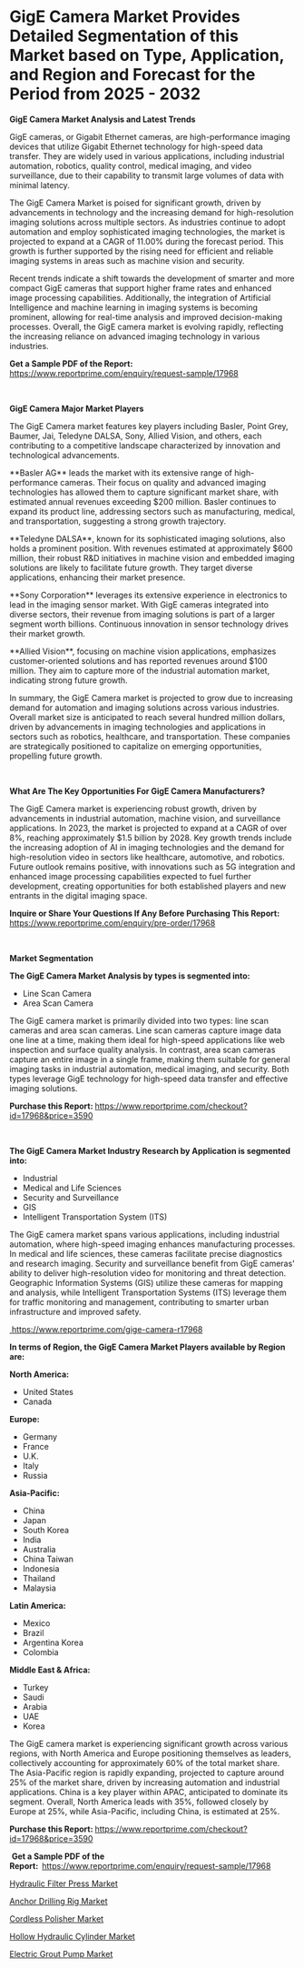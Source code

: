 <p><h1>GigE Camera Market Provides Detailed Segmentation of this Market based on Type, Application, and Region and Forecast for the Period from 2025 - 2032</h1></p><p><strong>GigE Camera Market Analysis and Latest Trends</strong></p>
<p><p>GigE cameras, or Gigabit Ethernet cameras, are high-performance imaging devices that utilize Gigabit Ethernet technology for high-speed data transfer. They are widely used in various applications, including industrial automation, robotics, quality control, medical imaging, and video surveillance, due to their capability to transmit large volumes of data with minimal latency.</p><p>The GigE Camera Market is poised for significant growth, driven by advancements in technology and the increasing demand for high-resolution imaging solutions across multiple sectors. As industries continue to adopt automation and employ sophisticated imaging technologies, the market is projected to expand at a CAGR of 11.00% during the forecast period. This growth is further supported by the rising need for efficient and reliable imaging systems in areas such as machine vision and security.</p><p>Recent trends indicate a shift towards the development of smarter and more compact GigE cameras that support higher frame rates and enhanced image processing capabilities. Additionally, the integration of Artificial Intelligence and machine learning in imaging systems is becoming prominent, allowing for real-time analysis and improved decision-making processes. Overall, the GigE camera market is evolving rapidly, reflecting the increasing reliance on advanced imaging technology in various industries.</p></p>
<p><strong>Get a Sample PDF of the Report:&nbsp;</strong> <a href="https://www.reportprime.com/enquiry/request-sample/17968?utm_campaign=3139&utm_medium=2&utm_source=Github&utm_content=ia&utm_term=18032025&utm_id=gige-camera">https://www.reportprime.com/enquiry/request-sample/17968</a></p>
<p>&nbsp;</p>
<p><strong>GigE Camera Major Market Players</strong></p>
<p><p>The GigE Camera market features key players including Basler, Point Grey, Baumer, Jai, Teledyne DALSA, Sony, Allied Vision, and others, each contributing to a competitive landscape characterized by innovation and technological advancements.</p><p>**Basler AG** leads the market with its extensive range of high-performance cameras. Their focus on quality and advanced imaging technologies has allowed them to capture significant market share, with estimated annual revenues exceeding $200 million. Basler continues to expand its product line, addressing sectors such as manufacturing, medical, and transportation, suggesting a strong growth trajectory.</p><p>**Teledyne DALSA**, known for its sophisticated imaging solutions, also holds a prominent position. With revenues estimated at approximately $600 million, their robust R&D initiatives in machine vision and embedded imaging solutions are likely to facilitate future growth. They target diverse applications, enhancing their market presence.</p><p>**Sony Corporation** leverages its extensive experience in electronics to lead in the imaging sensor market. With GigE cameras integrated into diverse sectors, their revenue from imaging solutions is part of a larger segment worth billions. Continuous innovation in sensor technology drives their market growth.</p><p>**Allied Vision**, focusing on machine vision applications, emphasizes customer-oriented solutions and has reported revenues around $100 million. They aim to capture more of the industrial automation market, indicating strong future growth.</p><p>In summary, the GigE Camera market is projected to grow due to increasing demand for automation and imaging solutions across various industries. Overall market size is anticipated to reach several hundred million dollars, driven by advancements in imaging technologies and applications in sectors such as robotics, healthcare, and transportation. These companies are strategically positioned to capitalize on emerging opportunities, propelling future growth.</p></p>
<p>&nbsp;</p>
<p><strong>What Are The Key Opportunities For GigE Camera Manufacturers?</strong></p>
<p><p>The GigE Camera market is experiencing robust growth, driven by advancements in industrial automation, machine vision, and surveillance applications. In 2023, the market is projected to expand at a CAGR of over 8%, reaching approximately $1.5 billion by 2028. Key growth trends include the increasing adoption of AI in imaging technologies and the demand for high-resolution video in sectors like healthcare, automotive, and robotics. Future outlook remains positive, with innovations such as 5G integration and enhanced image processing capabilities expected to fuel further development, creating opportunities for both established players and new entrants in the digital imaging space.</p></p>
<p><strong>Inquire or Share Your Questions If Any Before Purchasing This Report:</strong> <a href="https://www.reportprime.com/enquiry/pre-order/17968?utm_campaign=3139&utm_medium=2&utm_source=Github&utm_content=ia&utm_term=18032025&utm_id=gige-camera">https://www.reportprime.com/enquiry/pre-order/17968</a></p>
<p>&nbsp;</p>
<p><strong>Market Segmentation</strong></p>
<p><strong>The GigE Camera Market Analysis by types is segmented into:</strong></p>
<p><ul><li>Line Scan Camera</li><li>Area Scan Camera</li></ul></p>
<p><p>The GigE camera market is primarily divided into two types: line scan cameras and area scan cameras. Line scan cameras capture image data one line at a time, making them ideal for high-speed applications like web inspection and surface quality analysis. In contrast, area scan cameras capture an entire image in a single frame, making them suitable for general imaging tasks in industrial automation, medical imaging, and security. Both types leverage GigE technology for high-speed data transfer and effective imaging solutions.</p></p>
<p><strong>Purchase this Report:&nbsp;</strong><a href="https://www.reportprime.com/checkout?id=17968&price=3590&utm_campaign=3139&utm_medium=2&utm_source=Github&utm_content=ia&utm_term=18032025&utm_id=gige-camera">https://www.reportprime.com/checkout?id=17968&price=3590</a></p>
<p>&nbsp;</p>
<p><strong>The GigE Camera Market Industry Research by Application is segmented into:</strong></p>
<p><ul><li>Industrial</li><li>Medical and Life Sciences</li><li>Security and Surveillance</li><li>GIS</li><li>Intelligent Transportation System (ITS)</li></ul></p>
<p><p>The GigE camera market spans various applications, including industrial automation, where high-speed imaging enhances manufacturing processes. In medical and life sciences, these cameras facilitate precise diagnostics and research imaging. Security and surveillance benefit from GigE cameras' ability to deliver high-resolution video for monitoring and threat detection. Geographic Information Systems (GIS) utilize these cameras for mapping and analysis, while Intelligent Transportation Systems (ITS) leverage them for traffic monitoring and management, contributing to smarter urban infrastructure and improved safety.</p></p>
<p><a href="https://www.reportprime.com/gige-camera-r17968?utm_campaign=3139&utm_medium=2&utm_source=Github&utm_content=ia&utm_term=18032025&utm_id=gige-camera">&nbsp;https://www.reportprime.com/gige-camera-r17968</a></p>
<p><strong>In terms of Region, the GigE Camera Market Players available by Region are:</strong></p>
<p>
    <p> <strong> North America: </strong>
        <ul>
            <li>United States</li>
            <li>Canada</li>
        </ul>
        </p> 
    <p> <strong> Europe: </strong>
        <ul>
            <li>Germany</li>
            <li>France</li>
            <li>U.K.</li>
            <li>Italy</li>
            <li>Russia</li>
        </ul>
        </p> 
    <p> <strong> Asia-Pacific: </strong>
        <ul>
            <li>China</li>
            <li>Japan</li>
            <li>South Korea</li>
            <li>India</li>
            <li>Australia</li>
            <li>China Taiwan</li>
            <li>Indonesia</li>
            <li>Thailand</li>
            <li>Malaysia</li>
        </ul>
        </p> 
    <p> <strong> Latin America: </strong>
        <ul>
            <li>Mexico</li>
            <li>Brazil</li>
            <li>Argentina Korea</li>
            <li>Colombia</li>
        </ul>
        </p> 
    <p> <strong> Middle East & Africa: </strong>
        <ul>
            <li>Turkey</li>
            <li>Saudi</li>
            <li>Arabia</li>
            <li>UAE</li>
            <li>Korea</li>
        </ul>
    </p>
    </p>
<p><p>The GigE camera market is experiencing significant growth across various regions, with North America and Europe positioning themselves as leaders, collectively accounting for approximately 60% of the total market share. The Asia-Pacific region is rapidly expanding, projected to capture around 25% of the market share, driven by increasing automation and industrial applications. China is a key player within APAC, anticipated to dominate its segment. Overall, North America leads with 35%, followed closely by Europe at 25%, while Asia-Pacific, including China, is estimated at 25%.</p></p>
<p><strong>Purchase this Report: </strong><a href="https://www.reportprime.com/checkout?id=17968&price=3590&utm_campaign=3139&utm_medium=2&utm_source=Github&utm_content=ia&utm_term=18032025&utm_id=gige-camera">https://www.reportprime.com/checkout?id=17968&price=3590</a></p>
<p>&nbsp;<strong>Get a Sample PDF of the Report:&nbsp;&nbsp;</strong><a href="https://www.reportprime.com/enquiry/request-sample/17968?utm_campaign=3139&utm_medium=2&utm_source=Github&utm_content=ia&utm_term=18032025&utm_id=gige-camera">https://www.reportprime.com/enquiry/request-sample/17968</a></p>
<p><strong></strong></p>
<p><p><a href="https://www.linkedin.com/pulse/in-depth-hydraulic-filter-press-market-study-2025-2032-expected-mwxxf?utm_campaign=3139&utm_medium=2&utm_source=Github&utm_content=ia&utm_term=18032025&utm_id=gige-camera">Hydraulic Filter Press Market</a></p><p><a href="https://www.linkedin.com/pulse/anchor-drilling-rig-market-penetration-strategies-wenwf?utm_campaign=3139&utm_medium=2&utm_source=Github&utm_content=ia&utm_term=18032025&utm_id=gige-camera">Anchor Drilling Rig Market</a></p><p><a href="https://www.linkedin.com/pulse/understanding-cordless-polisher-market-competitor-analysis-cagr-j5tnf?utm_campaign=3139&utm_medium=2&utm_source=Github&utm_content=ia&utm_term=18032025&utm_id=gige-camera">Cordless Polisher Market</a></p><p><a href="https://www.linkedin.com/pulse/global-hollow-hydraulic-cylinder-industry-analysis-share-o9kmf?utm_campaign=3139&utm_medium=2&utm_source=Github&utm_content=ia&utm_term=18032025&utm_id=gige-camera">Hollow Hydraulic Cylinder Market</a></p><p><a href="https://www.linkedin.com/pulse/insightful-electric-grout-pump-market-size-expected-cagr-xwmff?utm_campaign=3139&utm_medium=2&utm_source=Github&utm_content=ia&utm_term=18032025&utm_id=gige-camera">Electric Grout Pump Market</a></p></p>
